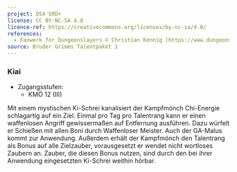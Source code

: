 ```yaml
---
project: DS4 SRD+
license: CC BY-NC-SA 4.0
licence-ref: https://creativecommons.org/licenses/by-nc-sa/4.0/
references: 
  - Fanwerk for Dungeonslayers © Christian Kennig (https://www.dungeonslayers.net/)
source: Bruder Grimms Talentpaket 1
---
```


### Kiai

- Zugangsstufen:
  - KMÖ 12 (III)

Mit einem mystischen Ki-Schrei kanalisiert der Kampfmönch Chi-Energie schlagartig auf ein Ziel. Einmal pro Tag pro Talentrang kann er einen waffenlosen Angriff gewissermaßen auf Entfernung ausführen. Dazu würfelt er Schießen mit allen Boni durch Waffenloser Meister. Auch der GA-Malus kommt zur Anwendung. Außerdem erhält der Kampfmönch den Talentrang als Bonus auf alle Zielzauber, vorausgesetzt er wendet nicht wortloses Zaubern an. Zauber, die diesen Bonus nutzen, sind durch den bei ihrer Anwendung eingesetzten Ki-Schrei weithin hörbar.

